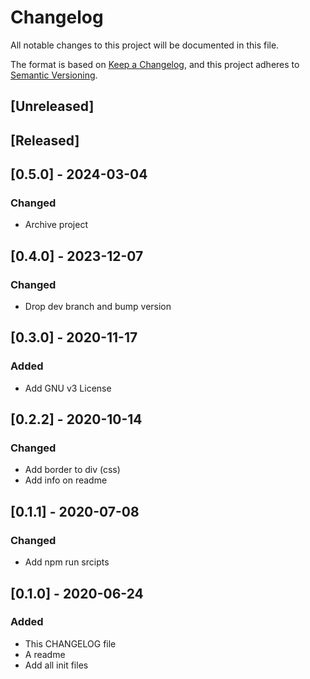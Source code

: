 # Changelog
All notable changes to this project will be documented in this file.

The format is based on [Keep a Changelog](https://keepachangelog.com/en/1.0.0/),
and this project adheres to [Semantic Versioning](https://semver.org/spec/v2.0.0.html).

## [Unreleased]

## [Released]

## [0.5.0] - 2024-03-04
### Changed
- Archive project 

## [0.4.0] - 2023-12-07
### Changed
- Drop dev branch and bump version

## [0.3.0] - 2020-11-17
### Added
- Add GNU v3 License

## [0.2.2] - 2020-10-14
### Changed
- Add border to div (css)
- Add info on readme

## [0.1.1] - 2020-07-08
### Changed
- Add npm run srcipts

## [0.1.0] - 2020-06-24
### Added
- This CHANGELOG file 
- A readme
- Add all init files
